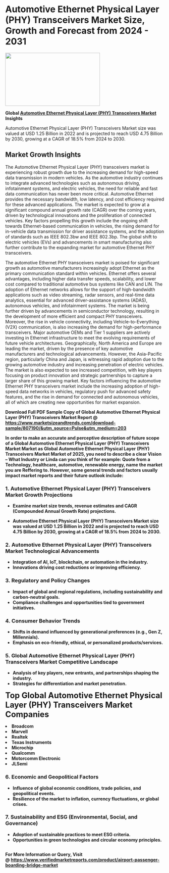 <H1>Automotive Ethernet Physical Layer (PHY) Transceivers Market Size, Growth and Forecast from 2024 - 2031</H1><img class="aligncenter size-medium wp-image-584254" src="https://thirdeyenews.in/wp-content/uploads/2024/09/Global-Market-Research-300x168.jpeg" alt="" width="300" height="168" /><p><strong>Global&nbsp;<a href="https://www.marketsizeandtrends.com/download-sample/807190/&amp;utm_source=Pulse&amp;utm_medium=203">Automotive Ethernet Physical Layer (PHY) Transceivers Market</a> Insights</strong></p><p>Automotive Ethernet Physical Layer (PHY) Transceivers Market size was valued at USD 1.25 Billion in 2022 and is projected to reach USD 4.75 Billion by 2030, growing at a CAGR of 18.5% from 2024 to 2030.</p><p><h2>Market Growth Insights</h2> <p>The Automotive Ethernet Physical Layer (PHY) transceivers market is experiencing robust growth due to the increasing demand for high-speed data transmission in modern vehicles. As the automotive industry continues to integrate advanced technologies such as autonomous driving, infotainment systems, and electric vehicles, the need for reliable and fast data communication has never been more critical. Automotive Ethernet provides the necessary bandwidth, low latency, and cost efficiency required for these advanced applications. The market is expected to grow at a significant compound annual growth rate (CAGR) over the coming years, driven by technological innovations and the proliferation of connected vehicles. Key factors propelling this growth include the ongoing shift towards Ethernet-based communication in vehicles, the rising demand for in-vehicle data transmission for driver assistance systems, and the adoption of standards such as IEEE 802.3bw and IEEE 802.3bp. The global shift to electric vehicles (EVs) and advancements in smart manufacturing also further contribute to the expanding market for automotive Ethernet PHY transceivers.</p> <p><strong></strong></p> <p>The automotive Ethernet PHY transceivers market is poised for significant growth as automotive manufacturers increasingly adopt Ethernet as the primary communication standard within vehicles. Ethernet offers several advantages, including higher data transfer speeds, scalability, and lower cost compared to traditional automotive bus systems like CAN and LIN. The adoption of Ethernet networks allows for the support of high-bandwidth applications such as video streaming, radar sensors, and real-time data analytics, essential for advanced driver-assistance systems (ADAS), autonomous vehicles, and infotainment systems. The market is being further driven by advancements in semiconductor technology, resulting in the development of more efficient and compact PHY transceivers. Moreover, the rise in vehicle connectivity, including Vehicle-to-Everything (V2X) communication, is also increasing the demand for high-performance transceivers. Major automotive OEMs and Tier 1 suppliers are actively investing in Ethernet infrastructure to meet the evolving requirements of future vehicle architectures. Geographically, North America and Europe are leading the market, driven by the presence of key automotive manufacturers and technological advancements. However, the Asia-Pacific region, particularly China and Japan, is witnessing rapid adoption due to the growing automotive industry and increasing penetration of electric vehicles. The market is also expected to see increased competition, with key players focusing on product innovation and strategic partnerships to capture a larger share of this growing market. Key factors influencing the automotive Ethernet PHY transceivers market include the increasing adoption of high-speed data networks in vehicles, regulatory push for advanced safety features, and the rise in demand for connected and autonomous vehicles, all of which are creating new opportunities for market expansion.</p> <p><strong></p><p><span class=""><strong>Download Full PDF Sample Copy of Global Automotive Ethernet Physical Layer (PHY) Transceivers Market Report</strong> @ <a href="https://www.marketsizeandtrends.com/download-sample/807190/&amp;utm_source=Pulse&amp;utm_medium=203" target="_blank">https://www.marketsizeandtrends.com/download-sample/807190/&amp;utm_source=Pulse&amp;utm_medium=203</a></span></p><p>In order to make an accurate and perceptive description of future scope of a Global&nbsp;Automotive Ethernet Physical Layer (PHY) Transceivers Market Market as Global&nbsp;Automotive Ethernet Physical Layer (PHY) Transceivers Market Market of 2025, you need to describe a clear Vision &ndash; What Industry or Linda can you think of for example: Quote from a Technology, healthcare, automotive, renewable energy, name the market you are Reffering to. However, some general trends and factors usually impact market reports and their future outlook include:</p><h3>1.&nbsp;<strong>Automotive Ethernet Physical Layer (PHY) Transceivers Market Growth Projections</strong></h3><ul><li>Examine market size trends, revenue estimates and CAGR (Compounded Annual Growth Rate) projections.</li><li><p>Automotive Ethernet Physical Layer (PHY) Transceivers Market size was valued at USD 1.25 Billion in 2022 and is projected to reach USD 4.75 Billion by 2030, growing at a CAGR of 18.5% from 2024 to 2030.</p></li></ul><h3>2.&nbsp;<strong>Automotive Ethernet Physical Layer (PHY) Transceivers Market Technological Advancements</strong></h3><ul><li>Integration of AI, IoT, blockchain, or automation in the industry.</li><li>Innovations driving cost reductions or improving efficiency.</li></ul><h3>3.&nbsp;<strong>Regulatory and Policy Changes</strong></h3><ul><li>Impact of global and regional regulations, including sustainability and carbon-neutral goals.</li><li>Compliance challenges and opportunities tied to government initiatives.</li></ul><h3>4.&nbsp;<strong>Consumer Behavior Trends</strong></h3><ul><li>Shifts in demand influenced by generational preferences (e.g., Gen Z, Millennials).</li><li>Emphasis on eco-friendly, ethical, or personalized products/services.</li></ul><h3>5.&nbsp;<strong>Global Automotive Ethernet Physical Layer (PHY) Transceivers Market Competitive Landscape</strong></h3><ul><li>Analysis of key players, new entrants, and partnerships shaping the industry.</li><li>Strategies for differentiation and market penetration.</li></ul><p data-pm-slice="1 1 []"><span style="color: inherit; font-family: inherit; font-size: 25px;">Top Global Automotive Ethernet Physical Layer (PHY) Transceivers Market Companies</span></p><div class="" data-test-id=""><p><li>Broadcom</li><li> Marvell</li><li> Realtek</li><li> Texas Instruments</li><li> Microchip</li><li> Qualcomm</li><li> Motorcomm Electronic</li><li> JLSemi</li></p></div><h3>6.&nbsp;<strong>Economic and Geopolitical Factors</strong></h3><ul><li>Influence of global economic conditions, trade policies, and geopolitical events.</li><li>Resilience of the market to inflation, currency fluctuations, or global crises.</li></ul><h3>7.&nbsp;<strong>Sustainability and ESG (Environmental, Social, and Governance)</strong></h3><ul><li>Adoption of sustainable practices to meet ESG criteria.</li><li>Opportunities in green technologies and circular economy principles.</li></ul><h2><strong style="font-size: 14px;">For More Information or Query, Visit @&nbsp;</strong><a style="background-color: #ffffff; font-size: 14px;" href="https://www.marketsizeandtrends.com/report/automotive-ethernet-physical-layer-phy-transceivers-market/" target="_blank">https://www.verifiedmarketreports.com/product/airport-passenger-boarding-bridge-market</a></h2>
